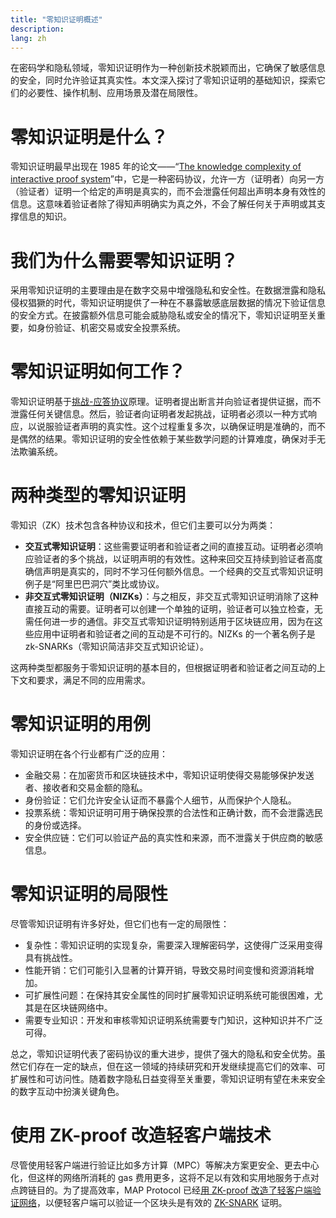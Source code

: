 ```yaml
---
title: "零知识证明概述"
description:
lang: zh
---
```


在密码学和隐私领域，零知识证明作为一种创新技术脱颖而出，它确保了敏感信息的安全，同时允许验证其真实性。本文深入探讨了零知识证明的基础知识，探索它们的必要性、操作机制、应用场景及潜在局限性。

# 零知识证明是什么？

零知识证明最早出现在 1985 年的论文——“[The knowledge complexity of interactive proof system](https://people.csail.mit.edu/silvio/Selected%20Scientific%20Papers/Proof%20Systems/The_Knowledge_Complexity_Of_Interactive_Proof_Systems.pdf)”中，它是一种密码协议，允许一方（证明者）向另一方（验证者）证明一个给定的声明是真实的，而不会泄露任何超出声明本身有效性的信息。这意味着验证者除了得知声明确实为真之外，不会了解任何关于声明或其支撑信息的知识。

# 我们为什么需要零知识证明？

采用零知识证明的主要理由是在数字交易中增强隐私和安全性。在数据泄露和隐私侵权猖獗的时代，零知识证明提供了一种在不暴露敏感底层数据的情况下验证信息的安全方式。在披露额外信息可能会威胁隐私或安全的情况下，零知识证明至关重要，如身份验证、机密交易或安全投票系统。

# 零知识证明如何工作？

零知识证明基于[挑战-应答协议](https://csrc.nist.gov/glossary/term/challenge_response_protocol)原理。证明者提出断言并向验证者提供证据，而不泄露任何关键信息。然后，验证者向证明者发起挑战，证明者必须以一种方式响应，以说服验证者声明的真实性。这个过程重复多次，以确保证明是准确的，而不是偶然的结果。零知识证明的安全性依赖于某些数学问题的计算难度，确保对手无法欺骗系统。

# 两种类型的零知识证明

零知识（ZK）技术包含各种协议和技术，但它们主要可以分为两类：

* **交互式零知识证明**：这些需要证明者和验证者之间的直接互动。证明者必须响应验证者的多个挑战，以证明声明的有效性。这种来回交互持续到验证者高度确信声明是真实的，同时不学习任何额外信息。一个经典的交互式零知识证明例子是“阿里巴巴洞穴”类比或协议。
* **非交互式零知识证明（NIZKs）**：与之相反，非交互式零知识证明消除了这种直接互动的需要。证明者可以创建一个单独的证明，验证者可以独立检查，无需任何进一步的通信。非交互式零知识证明特别适用于区块链应用，因为在这些应用中证明者和验证者之间的互动是不可行的。NIZKs 的一个著名例子是 zk-SNARKs（零知识简洁非交互式知识论证）。

这两种类型都服务于零知识证明的基本目的，但根据证明者和验证者之间互动的上下文和要求，满足不同的应用需求。

# 零知识证明的用例

零知识证明在各个行业都有广泛的应用：

* 金融交易：在加密货币和区块链技术中，零知识证明使得交易能够保护发送者、接收者和交易金额的隐私。
* 身份验证：它们允许安全认证而不暴露个人细节，从而保护个人隐私。
* 投票系统：零知识证明可用于确保投票的合法性和正确计数，而不会泄露选民的身份或选择。
* 安全供应链：它们可以验证产品的真实性和来源，而不泄露关于供应商的敏感信息。

# 零知识证明的局限性

尽管零知识证明有许多好处，但它们也有一定的局限性：

* 复杂性：零知识证明的实现复杂，需要深入理解密码学，这使得广泛采用变得具有挑战性。
* 性能开销：它们可能引入显著的计算开销，导致交易时间变慢和资源消耗增加。
* 可扩展性问题：在保持其安全属性的同时扩展零知识证明系统可能很困难，尤其是在区块链网络中。
* 需要专业知识：开发和审核零知识证明系统需要专门知识，这种知识并不广泛可得。

总之，零知识证明代表了密码协议的重大进步，提供了强大的隐私和安全优势。虽然它们存在一定的缺点，但在这一领域的持续研究和开发继续提高它们的效率、可扩展性和可访问性。随着数字隐私日益变得至关重要，零知识证明有望在未来安全的数字互动中扮演关键角色。

# 使用 ZK-proof 改造轻客户端技术

尽管使用轻客户端进行验证比如多方计算（MPC）等解决方案更安全、更去中心化，但这样的网络所消耗的 gas 费用更多，这将不足以有效和实用地服务于点对点跨链目的。为了提高效率，MAP Protocol 已经[用 ZK-proof 改造了轻客户端验证网络](/article?id=refactor-light-clients-with-ZK-proof)，以便轻客户端可以验证一个区块头是有效的 [ZK-SNARK](https://www.youtube.com/watch?v=h-94UhJLeck) 证明。

